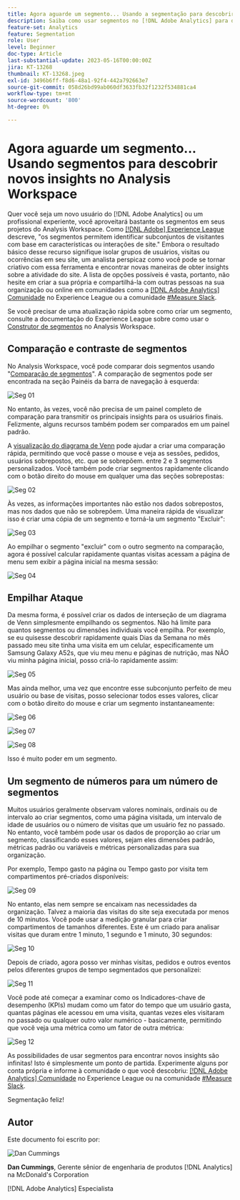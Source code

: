 ```yaml
---
title: Agora aguarde um segmento... Usando a segmentação para descobrir novos insights no Analysis Workspace
description: Saiba como usar segmentos no [!DNL Adobe Analytics] para descobrir novos insights das visualizações e tabelas de forma livre do Analysis Workspace.
feature-set: Analytics
feature: Segmentation
role: User
level: Beginner
doc-type: Article
last-substantial-update: 2023-05-16T00:00:00Z
jira: KT-13268
thumbnail: KT-13268.jpeg
exl-id: 3496b6ff-f8d6-48a1-92f4-442a792663e7
source-git-commit: 058d26bd99ab060df3633fb32f1232f534881ca4
workflow-type: tm+mt
source-wordcount: '800'
ht-degree: 0%

---
```


# Agora aguarde um segmento... Usando segmentos para descobrir novos insights no Analysis Workspace

Quer você seja um novo usuário do [!DNL Adobe Analytics] ou um profissional experiente, você aproveitará bastante os segmentos em seus projetos do Analysis Workspace. Como [[!DNL Adobe] Experience League](https://experienceleague.adobe.com/docs/analytics/components/segmentation/seg-overview.html?lang=pt-BR) descreve, &quot;os segmentos permitem identificar subconjuntos de visitantes com base em características ou interações de site.&quot; Embora o resultado básico desse recurso signifique isolar grupos de usuários, visitas ou ocorrências em seu site, um analista perspicaz como você pode se tornar criativo com essa ferramenta e encontrar novas maneiras de obter insights sobre a atividade do site. A lista de opções possíveis é vasta, portanto, não hesite em criar a sua própria e compartilhá-la com outras pessoas na sua organização ou online em comunidades como a [[!DNL Adobe Analytics] Comunidade](https://experienceleaguecommunities.adobe.com/t5/adobe-analytics/ct-p/adobe-analytics-community?profile.language=pt) no Experience League ou a comunidade [#Measure Slack](https://www.measure.chat/).

Se você precisar de uma atualização rápida sobre como criar um segmento, consulte a documentação do Experience League sobre como usar o [Construtor de segmentos](https://experienceleague.adobe.com/docs/analytics/components/segmentation/segmentation-workflow/seg-build.html?lang=pt-BR) no Analysis Workspace.

## Comparação e contraste de segmentos

No Analysis Workspace, você pode comparar dois segmentos usando &quot;[Comparação de segmentos](https://experienceleague.adobe.com/docs/analytics/analyze/analysis-workspace/panels/segment-comparison/segment-comparison.html?lang=pt-BR)&quot;. A comparação de segmentos pode ser encontrada na seção Painéis da barra de navegação à esquerda:

![Seg 01](assets/seg01.png)

No entanto, às vezes, você não precisa de um painel completo de comparação para transmitir os principais insights para os usuários finais. Felizmente, alguns recursos também podem ser comparados em um painel padrão.

A [visualização do diagrama de Venn](https://experienceleague.adobe.com/docs/analytics/analyze/analysis-workspace/visualizations/venn.html?lang=pt-BR) pode ajudar a criar uma comparação rápida, permitindo que você passe o mouse e veja as sessões, pedidos, usuários sobrepostos, etc. que se sobrepõem. entre 2 e 3 segmentos personalizados. Você também pode criar segmentos rapidamente clicando com o botão direito do mouse em qualquer uma das seções sobrepostas:

![Seg 02](assets/s02.png)

Às vezes, as informações importantes não estão nos dados sobrepostos, mas nos dados que não se sobrepõem. Uma maneira rápida de visualizar isso é criar uma cópia de um segmento e torná-la um segmento &quot;Excluir&quot;:

![Seg 03](assets/s03.png)

Ao empilhar o segmento &quot;excluir&quot; com o outro segmento na comparação, agora é possível calcular rapidamente quantas visitas acessam a página de menu sem exibir a página inicial na mesma sessão:

![Seg 04](assets/s04.png)

## Empilhar Ataque

Da mesma forma, é possível criar os dados de interseção de um diagrama de Venn simplesmente empilhando os segmentos. Não há limite para quantos segmentos ou dimensões individuais você empilha. Por exemplo, se eu quisesse descobrir rapidamente quais Dias da Semana no mês passado meu site tinha uma visita em um celular, especificamente um Samsung Galaxy A52s, que viu meu menu e páginas de nutrição, mas NÃO viu minha página inicial, posso criá-lo rapidamente assim:

![Seg 05](assets/s05.png)

Mas ainda melhor, uma vez que encontre esse subconjunto perfeito de meu usuário ou base de visitas, posso selecionar todos esses valores, clicar com o botão direito do mouse e criar um segmento instantaneamente:

![Seg 06](assets/s06.png)

![Seg 07](assets/s07.png)

![Seg 08](assets/s08.png)

Isso é muito poder em um segmento.

## Um segmento de números para um número de segmentos

Muitos usuários geralmente observam valores nominais, ordinais ou de intervalo ao criar segmentos, como uma página visitada, um intervalo de idade de usuários ou o número de visitas que um usuário fez no passado. No entanto, você também pode usar os dados de proporção ao criar um segmento, classificando esses valores, sejam eles dimensões padrão, métricas padrão ou variáveis e métricas personalizadas para sua organização.

Por exemplo, Tempo gasto na página ou Tempo gasto por visita tem compartimentos pré-criados disponíveis:

![Seg 09](assets/s09.png)

No entanto, elas nem sempre se encaixam nas necessidades da organização. Talvez a maioria das visitas do site seja executada por menos de 10 minutos. Você pode usar a medição granular para criar compartimentos de tamanhos diferentes. Este é um criado para analisar visitas que duram entre 1 minuto, 1 segundo e 1 minuto, 30 segundos:

![Seg 10](assets/s10.png)

Depois de criado, agora posso ver minhas visitas, pedidos e outros eventos pelos diferentes grupos de tempo segmentados que personalizei:

![Seg 11](assets/s11.png)

Você pode até começar a examinar como os Indicadores-chave de desempenho (KPIs) mudam como um fator do tempo que um usuário gasta, quantas páginas ele acessou em uma visita, quantas vezes eles visitaram no passado ou qualquer outro valor numérico - basicamente, permitindo que você veja uma métrica como um fator de outra métrica:

![Seg 12](assets/s12.png)

As possibilidades de usar segmentos para encontrar novos insights são infinitas! Isto é simplesmente um ponto de partida. Experimente alguns por conta própria e informe à comunidade o que você descobriu: [[!DNL Adobe Analytics] Comunidade](https://experienceleaguecommunities.adobe.com/t5/adobe-analytics/ct-p/adobe-analytics-community?profile.language=pt) no Experience League ou na comunidade [#Measure Slack](https://www.measure.chat/).

Segmentação feliz!

## Autor

Este documento foi escrito por:

![Dan Cummings](assets/seg13.png)

**Dan Cummings**, Gerente sênior de engenharia de produtos [!DNL Analytics] na McDonald&#39;s Corporation

[!DNL Adobe Analytics] Especialista
